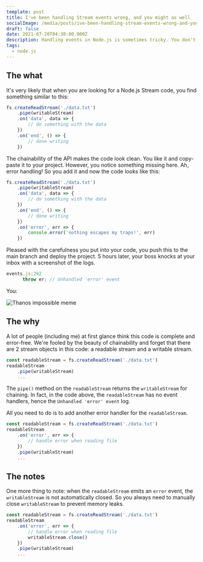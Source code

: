 ```yaml
---
template: post
title: I've been handling Stream events wrong, and you might as well
socialImage: /media/posts/ive-been-handling-stream-events-wrong-and-you-might-as-well/thumb.png
draft: false
date: 2021-07-20T04:30:00.000Z
description: Handling events in Node.js is sometimes tricky. You don't want to make this mistake that I did.
tags:
  - node.js
---
```

## The what

It's very likely that when you are looking for a Node.js Stream code, you find something similar to this:

```jsx
fs.createReadStream('./data.txt')
	.pipe(writableStream)
	.on('data', data => {
		// do something with the data
	})
	.on('end', () => {
		// done writing
	})
```

The chainability of the API makes the code look clean. You like it and copy-paste it to your project. However, you notice something missing here. Ah, error handling! So you add it and now the code looks like this:

```jsx
fs.createReadStream('./data.txt')
	.pipe(writableStream)
	.on('data', data => {
		// do something with the data
	})
	.on('end', () => {
		// done writing
	})
	.on('error', err => {
		console.error('nothing escapes my traps!', err)
	})
```

Pleased with the carefulness you put into your code, you push this to the main branch and deploy the project. 5 hours later, your boss knocks at your inbox with a screenshot of the logs.

```jsx
events.js:292
      throw er; // Unhandled 'error' event
```

You:

![Thanos impossible meme](/media/posts/ive-been-handling-stream-events-wrong-and-you-might-as-well/thanos-impossible-meme.png)

## The why

A lot of people (including me) at first glance think this code is complete and error-free. We're fooled by the beauty of chainability and forget that there are 2 stream objects in this code: a readable stream and a writable stream.

```jsx
const readableStream = fs.createReadStream('./data.txt')
readableStream
	.pipe(writableStream)
	...
```

The `pipe()` method on the `readableStream` returns the `writableStream` for chaining. In fact, in the code above, the `readableStream` has no event handlers, hence the `Unhandled 'error' event` log.

All you need to do is to add another error handler for the `readableStream`.

```jsx
const readableStream = fs.createReadStream('./data.txt')
readableStream
	.on('error', err => {
		// handle error when reading file
	})
	.pipe(writableStream)
	...
```

## The notes

One more thing to note: when the `readableStream` emits an `error` event, the `writableStream` is not automatically closed. So you always need to manually close `writableStream` to prevent memory leaks.

```jsx
const readableStream = fs.createReadStream('./data.txt')
readableStream
	.on('error', err => {
		// handle error when reading file
		writableStream.close()
	})
	.pipe(writableStream)
	...
```
